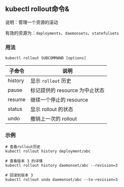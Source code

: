 ## kubectl rollout命令&
说明：管理一个资源的滚动

有效的资源为：`deployments`、`daemonsets`、`statefulsets`

### 用法
```
kubectl rollout SUBCOMMAND [options]
```

| 子命令 | 说明
| --- | ---
| history   | 显示 `rollout` 历史
| pause     | 标记提供的 resource 为中止状态
| resume    | 继续一个停止的 resource
| status    | 显示 rollout 的状态
| undo      | 撤销上一次的 rollout


### 示例
```shell
# 查看rollout历史
kubectl rollout history deployment/abc

# 查看版本 3 的详情
kubectl rollout history daemonset/abc --revision=3

# 回滚到版本 3
kubectl rollout undo daemonset/abc --to-revision=3
```
